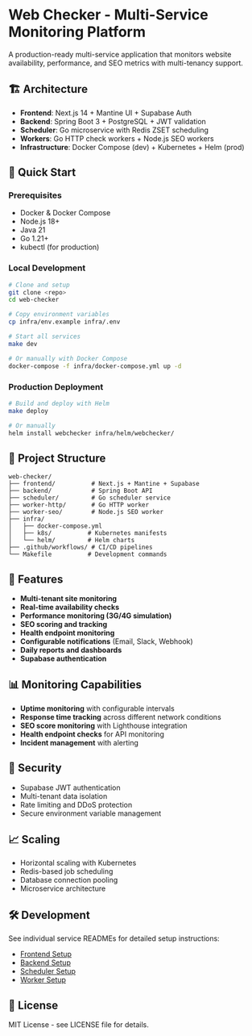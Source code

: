 # Web Checker - Multi-Service Monitoring Platform

A production-ready multi-service application that monitors website availability, performance, and SEO metrics with multi-tenancy support.

## 🏗️ Architecture

- **Frontend**: Next.js 14 + Mantine UI + Supabase Auth
- **Backend**: Spring Boot 3 + PostgreSQL + JWT validation
- **Scheduler**: Go microservice with Redis ZSET scheduling
- **Workers**: Go HTTP check workers + Node.js SEO workers
- **Infrastructure**: Docker Compose (dev) + Kubernetes + Helm (prod)

## 🚀 Quick Start

### Prerequisites

- Docker & Docker Compose
- Node.js 18+
- Java 21
- Go 1.21+
- kubectl (for production)

### Local Development

```bash
# Clone and setup
git clone <repo>
cd web-checker

# Copy environment variables
cp infra/env.example infra/.env

# Start all services
make dev

# Or manually with Docker Compose
docker-compose -f infra/docker-compose.yml up -d
```

### Production Deployment

```bash
# Build and deploy with Helm
make deploy

# Or manually
helm install webchecker infra/helm/webchecker/
```

## 📁 Project Structure

```
web-checker/
├── frontend/          # Next.js + Mantine + Supabase
├── backend/           # Spring Boot API
├── scheduler/         # Go scheduler service
├── worker-http/       # Go HTTP worker
├── worker-seo/        # Node.js SEO worker
├── infra/
│   ├── docker-compose.yml
│   ├── k8s/          # Kubernetes manifests
│   └── helm/         # Helm charts
├── .github/workflows/ # CI/CD pipelines
└── Makefile          # Development commands
```

## 🔧 Features

- **Multi-tenant site monitoring**
- **Real-time availability checks**
- **Performance monitoring (3G/4G simulation)**
- **SEO scoring and tracking**
- **Health endpoint monitoring**
- **Configurable notifications** (Email, Slack, Webhook)
- **Daily reports and dashboards**
- **Supabase authentication**

## 📊 Monitoring Capabilities

- **Uptime monitoring** with configurable intervals
- **Response time tracking** across different network conditions
- **SEO score monitoring** with Lighthouse integration
- **Health endpoint checks** for API monitoring
- **Incident management** with alerting

## 🔐 Security

- Supabase JWT authentication
- Multi-tenant data isolation
- Rate limiting and DDoS protection
- Secure environment variable management

## 📈 Scaling

- Horizontal scaling with Kubernetes
- Redis-based job scheduling
- Database connection pooling
- Microservice architecture

## 🛠️ Development

See individual service READMEs for detailed setup instructions:

- [Frontend Setup](frontend/README.md)
- [Backend Setup](backend/README.md)
- [Scheduler Setup](scheduler/README.md)
- [Worker Setup](worker-http/README.md)

## 📝 License

MIT License - see LICENSE file for details.
